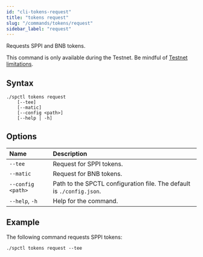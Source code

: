 ```yaml
---
id: "cli-tokens-request"
title: "tokens request"
slug: "/commands/tokens/request"
sidebar_label: "request"
---
```


Requests SPPI and BNB tokens.

This command is only available during the Testnet. Be mindful of [Testnet limitations](/marketplace/limitations).

## Syntax

```
./spctl tokens request
    [--tee]
    [--matic]
    [--config <path>]
    [--help | -h]
```

## Options

| **Name** | **Description** |
| :- | :- |
| `--tee` | Request for SPPI tokens. |
| `--matic` | Request for BNB tokens. |
| `--config <path>` | Path to the SPCTL configuration file. The default is `./config.json`. |
| `--help`, `-h` | Help for the command. |

## Example

The following command requests SPPI tokens:

```
./spctl tokens request --tee
```